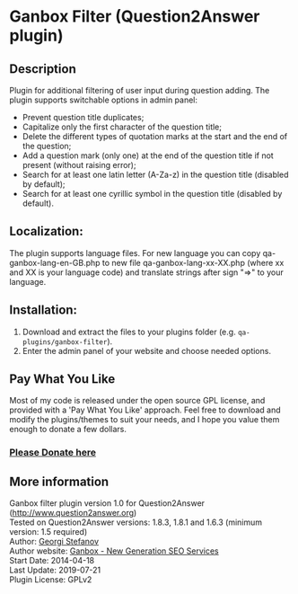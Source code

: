 Ganbox Filter (Question2Answer plugin)
=================================================

Description
-------------------------------------------------
Plugin for additional filtering of user input during question adding. The plugin supports switchable options in admin panel:
- Prevent question title duplicates;
- Capitalize only the first character of the question title;
- Delete the different types of quotation marks at the start and the end of the question;
- Add a question mark (only one) at the end of the question title if not present (without raising error);
- Search for at least one latin letter (A-Za-z) in the question title (disabled by default);
- Search for at least one cyrillic symbol in the question title (disabled by default).

Localization:
-------------------------------------------------
The plugin supports language files. For new language you can copy qa-ganbox-lang-en-GB.php to new file qa-ganbox-lang-xx-XX.php (where xx and XX is your language code) and translate strings after sign "=>" to your language.

Installation:
-------------------------------------------------
1. Download and extract the files to your plugins folder (e.g. `qa-plugins/ganbox-filter`).
2. Enter the admin panel of your website and choose needed options.

Pay What You Like
-------------------------------------------------
Most of my code is released under the open source GPL license, and provided with a 'Pay What You Like' approach. Feel free to download and modify the plugins/themes to suit your needs, and I hope you value them enough to donate a few dollars.

### [Please Donate here](https://paypal.me/ganbox)



More information
-------------------------------------------------
Ganbox filter plugin version 1.0 for Question2Answer (http://www.question2answer.org)    
Tested on Question2Answer versions: 1.8.3,  1.8.1  and  1.6.3 (minimum version: 1.5 required)    
Author: [Georgi Stefanov](https://ganbox.com/about)  
Author website: [Ganbox - New Generation SEO Services](https://ganbox.com)   
Start Date: 2014-04-18  
Last Update: 2019-07-21  
Plugin License: GPLv2





